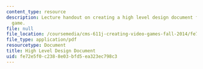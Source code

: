 ```yaml
---
content_type: resource
description: Lecture handout on creating a high level design document for a video
  game.
file: null
file_location: /coursemedia/cms-611j-creating-video-games-fall-2014/fe72e5f0c2388e03bfd5ea323ec798c3_MITCMS_611JF14_HLDD.pdf
file_type: application/pdf
resourcetype: Document
title: High Level Design Document
uid: fe72e5f0-c238-8e03-bfd5-ea323ec798c3
---
```

